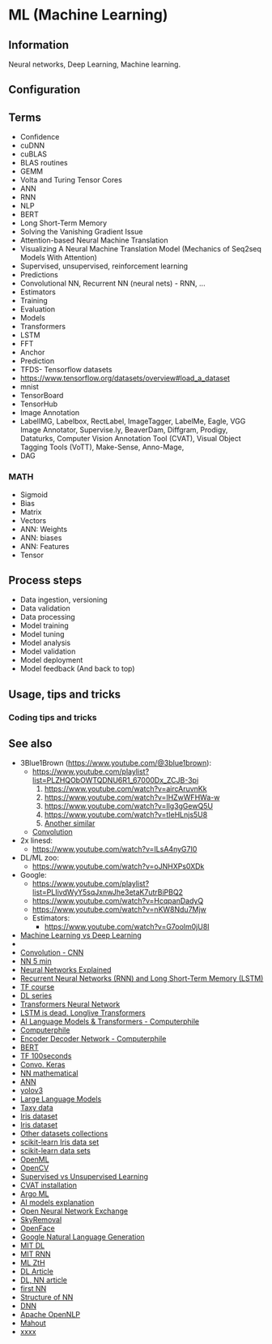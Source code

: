 # ML (Machine Learning)

## Information

Neural networks, Deep Learning, Machine learning.

## Configuration

## Terms

* Confidence
* cuDNN
* cuBLAS
* BLAS routines
* GEMM
* Volta and Turing Tensor Cores
* ANN
* RNN
* NLP
* BERT
* Long Short-Term Memory
* Solving the Vanishing Gradient Issue
* Attention-based Neural Machine Translation
* Visualizing A Neural Machine Translation Model (Mechanics of Seq2seq Models With Attention)
* Supervised, unsupervised, reinforcement learning
* Predictions
* Convolutional NN, Recurrent NN (neural nets) - RNN, ...
* Estimators
* Training
* Evaluation
* Models
* Transformers
* LSTM
* FFT
* Anchor
* Prediction
* TFDS- Tensorflow datasets
* https://www.tensorflow.org/datasets/overview#load_a_dataset
* mnist
* TensorBoard
* TensorHub
* Image Annotation
* LabelIMG, Labelbox, RectLabel, ImageTagger, LabelMe, Eagle, VGG Image Annotator, Supervise.ly, BeaverDam, Diffgram,
  Prodigy, Dataturks, Computer Vision Annotation Tool (CVAT), Visual Object Tagging Tools (VoTT), Make-Sense, Anno-Mage,
* DAG

### MATH

* Sigmoid
* Bias
* Matrix
* Vectors
* ANN: Weights
* ANN: biases
* ANN: Features
* Tensor

## Process steps

* Data ingestion, versioning
* Data validation
* Data processing
* Model training
* Model tuning
* Model analysis
* Model validation
* Model deployment
* Model feedback (And back to top)

## Usage, tips and tricks

### Coding tips and tricks

## See also

* 3Blue1Brown (https://www.youtube.com/@3blue1brown):
    * https://www.youtube.com/playlist?list=PLZHQObOWTQDNU6R1_67000Dx_ZCJB-3pi
        1. https://www.youtube.com/watch?v=aircAruvnKk
        2. https://www.youtube.com/watch?v=IHZwWFHWa-w
        3. https://www.youtube.com/watch?v=Ilg3gGewQ5U
        4. https://www.youtube.com/watch?v=tIeHLnjs5U8
        5. [Another similar](https://www.youtube.com/watch?v=2utAfvGAbgg)
    * [Convolution](https://www.youtube.com/watch?v=KuXjwB4LzSA)
* 2x linesd:
    * https://www.youtube.com/watch?v=ILsA4nyG7I0
* DL/ML zoo:
    * https://www.youtube.com/watch?v=oJNHXPs0XDk
* Google:
    * https://www.youtube.com/playlist?list=PLIivdWyY5sqJxnwJhe3etaK7utrBiPBQ2
    * https://www.youtube.com/watch?v=HcqpanDadyQ
    * https://www.youtube.com/watch?v=nKW8Ndu7Mjw
    * Estimators:
        * https://www.youtube.com/watch?v=G7oolm0jU8I
* [Machine Learning vs Deep Learning](https://www.youtube.com/watch?v=q6kJ71tEYqM)
*
* [Convolution - CNN](https://www.youtube.com/watch?v=YRhxdVk_sIs)
* [NN 5 min](https://www.youtube.com/watch?v=bfmFfD2RIcg)
* [Neural Networks Explained](https://www.youtube.com/watch?v=GvQwE2OhL8I)
* [Recurrent Neural Networks (RNN) and Long Short-Term Memory (LSTM)](https://www.youtube.com/watch?v=WCUNPb-5EYI)
* [TF course](https://www.youtube.com/playlist?list=PLqnslRFeH2Uqfv1Vz3DqeQfy0w20ldbaV)
* [DL series](https://www.youtube.com/playlist?list=PLQVvvaa0QuDfhTox0AjmQ6tvTgMBZBEXN)
* [Transformers Neural Network](https://www.youtube.com/watch?v=4Bdc55j80l8)
* [LSTM is dead. Longlive Transformers](https://www.youtube.com/watch?v=S27pHKBEp30)
* [AI Language Models & Transformers - Computerphile](https://www.youtube.com/watch?v=rURRYI66E54)
* [Computerphile](https://www.youtube.com/@Computerphile)
* [Encoder Decoder Network - Computerphile](https://www.youtube.com/watch?v=1icvxbAoPWc)
* [BERT](https://www.youtube.com/watch?v=7kLi8u2dJz0)
* [TF 100seconds](https://www.youtube.com/watch?v=i8NETqtGHms)
* [Convo. Keras](https://www.youtube.com/watch?v=e47ISlpYFok)
* [NN mathematical](https://www.youtube.com/watch?v=hxpGzAb-pyc&list=RDQMwjiIGVB03Eg&start_radio=1)
* [ANN](https://www.youtube.com/watch?v=GQVLl0RqpSs)
* [yolov3](https://viso.ai/deep-learning/yolov3-overview/)
* [Large Language Models](https://www.youtube.com/watch?v=lnA9DMvHtfI)
* [Taxy data](https://data.cityofchicago.org/Transportation/Taxi-Trips/wrvz-psew)
* [Iris dataset](https://data-flair.training/blogs/iris-flower-classification/)
* [Iris dataset](https://archive.ics.uci.edu/ml/datasets/Iris/)
* [Other datasets collections](https://archive.ics.uci.edu/ml/datasets.php)
* [scikit-learn Iris data set](https://scikit-learn.org/stable/modules/generated/sklearn.datasets.load_iris.html)
* [scikit-learn data sets](https://scikit-learn.org/stable/modules/classes.html#module-sklearn.datasets)
* [OpenML](https://www.openml.org/)
* [OpenCV](https://opencv.org/)
* [Supervised vs Unsupervised Learning](https://viso.ai/deep-learning/supervised-vs-unsupervised-learning/)
* [CVAT installation](https://opencv.github.io/cvat/docs/administration/basics/installation/)
* [Argo ML](https://argoproj.github.io/argo-workflows/use-cases/machine-learning/)
* [AI models explanation](https://viso.ai/deep-learning/ml-ai-models/)
* [Open Neural Network Exchange](https://onnx.ai/)
* [SkyRemoval](https://github.com/OpenDroneMap/SkyRemoval)
* [OpenFace](https://cmusatyalab.github.io/openface/)
* [Google Natural Language Generation](https://www.youtube.com/watch?v=MNvT5JekDpg)
* [MIT DL](https://www.youtube.com/watch?v=5tvmMX8r_OM)
* [MIT RNN](https://www.youtube.com/watch?v=qjrad0V0uJE)
* [ML ZtH](https://www.youtube.com/watch?v=VwVg9jCtqaU)
* [DL Article](https://www.wgu.edu/blog/neural-networks-deep-learning-explained2003.html)
* [DL, NN article](https://serokell.io/blog/deep-learning-and-neural-network-guide)
* [first NN](https://towardsdatascience.com/first-neural-network-for-beginners-explained-with-code-4cfd37e06eaf)
* [Structure of NN](https://becominghuman.ai/understanding-the-structure-of-neural-networks-1fa5bd17fef0)
* [DNN](https://www.tutorialspoint.com/python_deep_learning/python_deep_learning_deep_neural_networks.htm)
* [Apache OpenNLP](https://opennlp.apache.org/)
* [Mahout](https://mahout.apache.org/)
* [xxxx](http://yyyyy)
